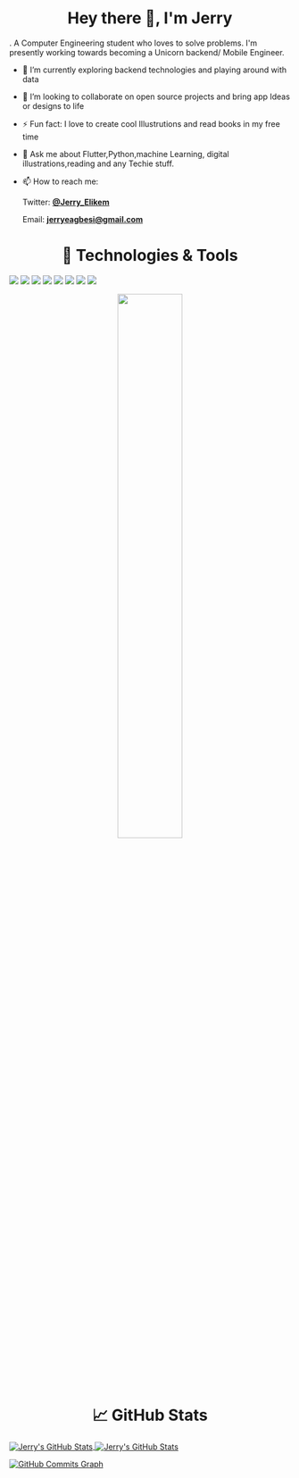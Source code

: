 <h1 align="center"> Hey there 👋, I'm Jerry </h1>. 
A Computer Engineering student who loves to solve problems. I'm presently working towards becoming 
a Unicorn backend/ Mobile Engineer. 

- 🔭 I’m currently exploring backend technologies and playing around with data
- 👯 I’m looking to collaborate on open source projects and bring app Ideas or designs to life
- ⚡ Fun fact: I love to create cool Illustrutions and read books in my free time 
- 💬 Ask me about Flutter,Python,machine Learning, digital illustrations,reading and any Techie stuff.
- 📫 How to reach me:

  Twitter: [**@Jerry_Elikem**](https://twitter.com/Jerry_Elikem)
  
  Email: **jerryeagbesi@gmail.com**
  
<h1 align="center"> 🔧 Technologies & Tools </h1>

![](https://img.shields.io/badge/OS-Linux-informational?style=flat&logo=linux&logoColor=white&color=2bbc8a)
![](https://img.shields.io/badge/Code-Python-informational?style=flat&logo=python&logoColor=white&color=2bbc8a)
![](https://img.shields.io/badge/Code-Dart-informational?style=flat&logo=dart&logoColor=white&color=2bbc8a)
![](https://img.shields.io/badge/Code-Fastapi-informational?style=flat&logo=fastapi&logoColor=white&color=2bbc8a)
![](https://img.shields.io/badge/Tools-Flask-informational?style=flat&logo=flask&logoColor=white&color=2bbc8a)
![](https://img.shields.io/badge/Tools-Mysql-informational?style=flat&logo=mysql&logoColor=white&color=2bbc8a)
![](https://img.shields.io/badge/Tools-Docker-informational?style=flat&logo=docker&logoColor=white&color=2bbc8a)
![](https://img.shields.io/badge/Tools-Redis-informational?style=flat&logo=Redis&logoColor=white&color=2bbc8a)


<p align="center">
<img width="48%"  height="50%" src="https://github-readme-stats.vercel.app/api/top-langs/?username=JerryAgbesi&layout=compact&theme=dracula" />
</p>

<h1 align="center"> &#x1f4c8; GitHub Stats </h1>

<a href="https://github.com/JerryAgbesi/JerryAgbesi">
  <img align="center" src="https://github-readme-stats.vercel.app/api?username=JerryAgbesi&show_icons=true&theme=dracula" alt="Jerry's GitHub Stats" />
</a>
<a href="https://github.com/JerryAgbesi/JerryAgbesi">
  <img align="center" src="https://github-readme-streak-stats.herokuapp.com?user=JerryAgbesi&theme=dracula" alt="Jerry's GitHub Stats" />
</a>


<a href="http://www.github.com/JerryAgbesi"><img src="https://activity-graph.herokuapp.com/graph?username=JerryAgbesi&bg_color=1c1917&color=ffffff&line=0891b2&point=ffffff&area_color=1c1917&area=true&hide_border=true&custom_title=GitHub%20Commits%20Graph" alt="GitHub Commits Graph" /></a>

